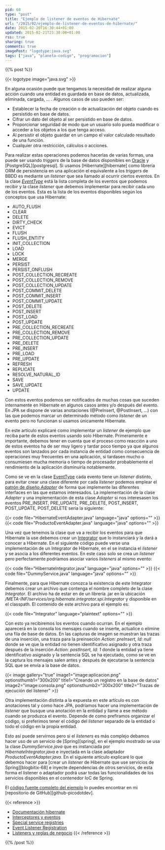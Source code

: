 ```yaml
---
pid: 68
type: "post"
title: "Ejemplo de listener de eventos de Hibernate"
url: "/2015/02/ejemplo-de-listener-de-eventos-de-hibernate/"
date: 2015-02-20T16:30:44+01:00
updated: 2015-02-21T23:30:00+01:00
rss: true
sharing: true
comments: true
imagePost: "logotype:java.svg"
tags: ["java", "planeta-codigo", "programacion"]
---
```


{{% post %}}

{{< logotype image="java.svg" >}}

En alguna ocasión puede que tengamos la necesidad de realizar alguna acción cuando una entidad es guardada en base de datos, actualizada, eliminada, cargada, ... . Algunos casos de uso pueden ser:

* Establecer la fecha de creación o de actualización del objeto cuando es persistido en base de datos.
* Cifrar un dato del objeto al ser persistido en base de datos.
* Proporcionar seguridad de modo que un usuario solo pueda modificar o acceder a los objetos a los que tenga acceso.
* Al persistir el objeto guardar en un campo el valor calculado resultado de una función.
* Cualquier otra restricción, cálculos o acciones.

Para realizar estas operaciones podemos hacerlas de varias formas, una puede ser usando _triggers_ de la base de datos disponibles en [Oracle](https://www.oracle.com/database/) y [PostgreSQL][postgresql]. Si usamos [Hibernate][hibernate] como librería ORM de persistencia en una aplicación el equivalente a los _triggers_ de BBDD es mediante un _listener_ que sea llamado al ocurrir ciertos eventos. En la clase [_EventType_](https://docs.jboss.org/hibernate/orm/4.3/javadocs/org/hibernate/event/spi/EventType.html) está la lista completa de los eventos que podemos recibir y la clase _listener_ que debemos implementar para recibir cada uno de los eventos. Esta es la lista de los eventos disponibles según los conceptos que usa Hibernate:

* AUTO_FLUSH
* CLEAR
* DELETE
* DIRTY_CHECK
* EVICT
* FLUSH
* FLUSH_ENTITY
* INIT_COLLECTION
* LOAD
* LOCK
* MERGE
* PERSIST
* PERSIST_ONFLUSH
* POST_COLLECTION_RECREATE
* POST_COLLECTION_REMOVE
* POST_COLLECTION_UPDATE
* POST_COMMIT_DELETE
* POST_COMMIT_INSERT
* POST_COMMIT_UPDATE
* POST_DELETE
* POST_INSERT
* POST_LOAD
* POST_UPDATE
* PRE_COLLECTION_RECREATE
* PRE_COLLECTION_REMOVE
* PRE_COLLECTION_UPDATE
* PRE_DELETE
* PRE_INSERT
* PRE_LOAD
* PRE_UPDATE
* REFRESH
* REPLICATE
* RESOLVE_NATURAL_ID
* SAVE
* SAVE_UPDATE
* UPDATE

Con estos eventos podemos ser notificados de muchas cosas que suceden internamente en Hibernate en algunos casos antes y/o después del evento. En JPA se dispone de varias anotaciones (@PreInsert, @PostInsert, ...) con las que podemos marcar un determinado método como _listener_ de un evento pero no funcionan si usamos únicamente Hibernate.

En este artículo explicaré como implementar un _listener_ de ejemplo que reciba parte de estos eventos usando solo Hibernate. Primeramente e importante, debemos tener en cuenta que el proceso como reacción a uno de estos eventos ha de ser muy ligero y tardar poco tiempo ya que algunos eventos son lanzados por cada instancia de entidad como consecuencia de operaciones muy frecuentes en una aplicación, si tardasen mucho o consumiesen mucha memoria o tiempo de procesador probablemente el rendimiento de la aplicación disminuiría notablemente.

Como se ve en la clase [EventType](https://docs.jboss.org/hibernate/orm/4.3/javadocs/org/hibernate/event/spi/EventType.html) cada evento tiene un _listener_ distinto, para evitar crear una clase diferente por cada _listener_ podemos emplear el [patrón de diseño _Adapter_](https://es.wikipedia.org/wiki/Adapter_%28patr%C3%B3n_de_dise%C3%B1o%29) de forma que implemente las diferentes interfaces en las que estamos interesados. La implementación de la clase _Adapter_ y una implementación de esta clase _Adapter_ si nos interesasen los eventos PRE_INSERT, PRE_UPDATE, PRE_DELETE, POST_INSERT, POST_UPDATE, POST_DELETE sería la siguiente:

{{< code file="HibernateEventAdapter.java" language="java" options="" >}}
{{< code file="ProductoEventAdapter.java" language="java" options="" >}}

Una vez que tenemos la clase que va a recibir los eventos para que Hibernate la use debemos crear un [Integrator](http://docs.jboss.org/hibernate/orm/4.3/javadocs/org/hibernate/integrator/spi/Integrator.html) que lo instanciará y la dará a conocer a Hibernate. En el siguiente código puede verse una implementación de un Integrator de Hibernate, en el se instancia el _listener_ y se asocia a los diferentes eventos. En este caso solo se crea un _listener_ pero perfectamente podríamos asociar varios _listeners_ al mismo evento:

{{< code file="HibernateIntegrator.java" language="java" options="" >}}
{{< code file="DummyService.java" language="java" options="" >}}

Finalmente, para que Hibernate conozca la existencia de este Integrator debemos crear un archivo que contenga el nombre completo de la clase _Integrator_. El archivo ha de estar en de un librería .jar en la ubicación _/META-INF/services/org.hibernate.integrator.spi.Integrator_ y disponible en el classpath. El contenido de este archivo para el ejemplo es:

{{< code file="Integrator" language="plaintext" options="" >}}

Con esto ya recibiremos los eventos cuando ocurran. En el ejemplo aparecerá en la consola los mensajes cuando se inserte, actualice o elimine una fila de base de datos. En las capturas de imagen se muestran las trazas de una inserción, una traza para la preinseción _Action: preInsert, Id: null_ donde se ve que la entidad no tienen identificativo asignado y otra traza después de la inserción _Action: postInsert, Id: 1_ donde la entidad ya tiene identificativo asignado y la sentencia SQL se ha ejecutado, como se ve en la captura los mensajes salen antes y después de ejecutarse la sentencia SQL que se envía a la base de datos.

{{< image
    gallery="true"
    image1="image:aplicacion.png" optionsthumb1="300x200" title1="Creando un registro en la base de datos"
    image2="image:consola.png" optionsthumb2="300x200" title2="Trazas de ejecución del listener" >}}

Otra implementación distinta a la expuesta en este artículo es con anotaciones tal y como hace JPA, podríamos hacer una implementación de _listener_ que busque una anotación en la entidad y llame a ese método cuando se produzca el evento. Depende de como  prefiramos organizar el código, si preferimos tener el código del _listener_ separado de la entidad o todo el código en la propia entidad.

Esto así puede servirnos pero si el _listeners_ es más complejo debamos hacer uso de un servicio de [Spring][spring], en el ejemplo mostrado se usa la clase _DummyService.java_ que es instanciada por _HibernateIntegrator.java_ e inyectada en la clase adaptador _ProductoEventAdapter.java_. En el siguiente artículo explicaré lo que debemos hacer para [crear un _listener_ de Hibernate que use servicios de Spring][blogbitix-68] e inyecte dependencias de otros servicios, de esta forma el listener o adaptador podrá usar todas las funcionalidades de los servicios disponibles en el contenedor IoC de Spring.

El [código fuente completo del ejemplo](https://github.com/picodotdev/elblogdepicodev/tree/master/PlugInTapestry) lo puedes encontrar en mi [repositorio de GitHub][github-picodotdev].

{{< reference >}}
* [Documentación hibernate](http://docs.jboss.org/hibernate/orm/4.3/manual/en-US/html_single/)
* [Interceptores y eventos](http://docs.jboss.org/hibernate/orm/3.6/reference/es-ES/html/events.html)
* [Special service registries](http://docs.jboss.org/hibernate/orm/4.3/devguide/en-US/html_single/#d5e2282)
* [Event Listener Registration](http://planet.jboss.org/post/event_listener_registration)
* [Listeners y reglas de negocio](http://cursohibernate.es/doku.php?id=unidades:06_objetos_validaciones:04_listeners)
{{< /reference >}}

{{% /post %}}
